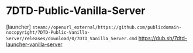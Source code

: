 # 7DTD-Public-Vanilla-Server
[launcher]
`steam://openurl_external/https://github.com/publicdomain-nocopyright/7DTD-Public-Vanilla-Server/releases/download/0/7DTD_Vanilla_Server.cmd`
https://dub.sh/7dtd-launcher-vanilla-server
